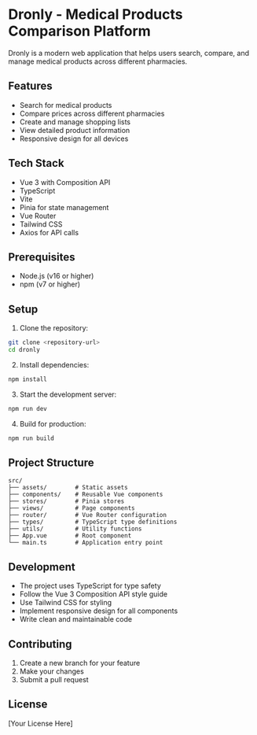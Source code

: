 # Dronly - Medical Products Comparison Platform

Dronly is a modern web application that helps users search, compare, and manage medical products across different pharmacies.

## Features

- Search for medical products
- Compare prices across different pharmacies
- Create and manage shopping lists
- View detailed product information
- Responsive design for all devices

## Tech Stack

- Vue 3 with Composition API
- TypeScript
- Vite
- Pinia for state management
- Vue Router
- Tailwind CSS
- Axios for API calls

## Prerequisites

- Node.js (v16 or higher)
- npm (v7 or higher)

## Setup

1. Clone the repository:
```bash
git clone <repository-url>
cd dronly
```

2. Install dependencies:
```bash
npm install
```

3. Start the development server:
```bash
npm run dev
```

4. Build for production:
```bash
npm run build
```

## Project Structure

```
src/
├── assets/        # Static assets
├── components/    # Reusable Vue components
├── stores/        # Pinia stores
├── views/         # Page components
├── router/        # Vue Router configuration
├── types/         # TypeScript type definitions
├── utils/         # Utility functions
├── App.vue        # Root component
└── main.ts        # Application entry point
```

## Development

- The project uses TypeScript for type safety
- Follow the Vue 3 Composition API style guide
- Use Tailwind CSS for styling
- Implement responsive design for all components
- Write clean and maintainable code

## Contributing

1. Create a new branch for your feature
2. Make your changes
3. Submit a pull request

## License

[Your License Here] 